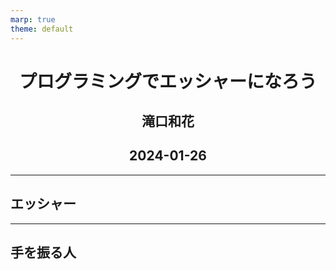 ```yaml
---
marp: true
theme: default
---
```

<h1 style="text-align: center;">プログラミングでエッシャーになろう</h1>
<h2 style="text-align: center;">滝口和花</h2>
<h2 style="text-align: center;">2024-01-26</h2>

---
## エッシャー

---
## 手を振る人



